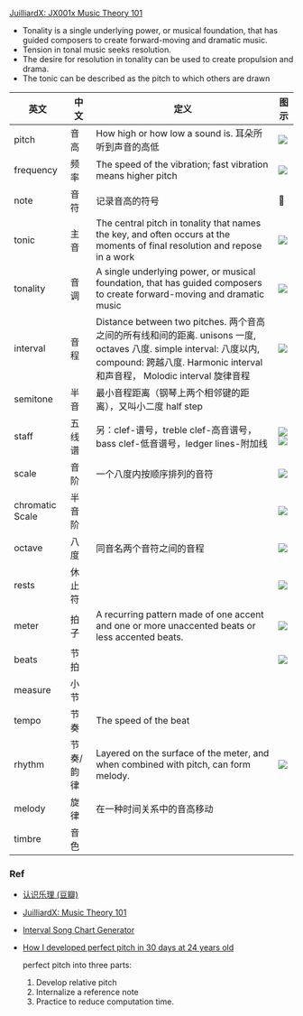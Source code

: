 [JuilliardX: JX001x Music Theory 101](https://courses.edx.org/courses/course-v1:JuilliardX+JX001x+3T2017/)

- Tonality is a single underlying power, or musical foundation, that has guided composers to create forward-moving and dramatic music.
- Tension in tonal music seeks resolution.
- The desire for resolution in tonality can be used to create propulsion and drama.
- The tonic can be described as the pitch to which others are drawn

英文|中文|定义|图示
---|---|---|---
pitch|音高|How high or how low a sound is. 耳朵所听到声音的高低|![](https://image.slidesharecdn.com/fundamental-best-elementsofmusic-090427050736-phpapp02/95/fundamental-elements-of-music-8-728.jpg?cb=1240809195)
frequency|频率|The speed of the vibration; fast vibration means higher pitch|![](http://sound404.weebly.com/uploads/1/8/7/7/18774674/437535043.PNG)
note|音符|记录音高的符号|🎵
tonic|主音|The central pitch in tonality that names the key, and often occurs at the moments of final resolution and repose in a work|![](https://www.lotusmusic.com/lessonpix/chordsub/chordsub3.jpg)
tonality|音调|A single underlying power, or musical foundation, that has guided composers to create forward-moving and dramatic music|![](http://www.simplifyingtheory.com/wp-content/uploads/2014/08/tonality-table.png)
interval|音程|Distance between two pitches. 两个音高之间的所有线和间的距离. unisons 一度, octaves 八度. simple interval: 八度以内, compound: 跨越八度. Harmonic interval 和声音程， Molodic interval 旋律音程|![](https://i.stack.imgur.com/IxOVK.png)
semitone|半音|最小音程距离（钢琴上两个相邻键的距离），又叫小二度 half step|
staff|五线谱|另：clef-谱号，treble clef-高音谱号，bass clef-低音谱号，ledger lines-附加线|![](https://musicatoakgrove.files.wordpress.com/2015/01/notenams.gif)![](http://7xjpra.com1.z0.glb.clouddn.com/Screen%20Shot%202018-02-14%20at%205.19.16%20PM.png)
scale|音阶|一个八度内按顺序排列的音符|![](http://images.slideplayer.com/18/6072115/slides/slide_4.jpg)
chromatic Scale|半音阶||![](https://upload.wikimedia.org/wikipedia/commons/thumb/d/d0/Pitch_class_space.svg/220px-Pitch_class_space.svg.png)
octave|八度|同音名两个音符之间的音程|![](http://musictheorytutoring.weebly.com/uploads/3/7/4/9/37493153/155767892.jpg)
rests|休止符||![](http://7xjpra.com1.z0.glb.clouddn.com/notes&rests.png)
meter|拍子|A recurring pattern made of one accent and one or more unaccented beats or less accented beats.|![](http://7xjpra.com1.z0.glb.clouddn.com/simple%20meter%202.jpg)
beats|节拍||![](http://7xjpra.com1.z0.glb.clouddn.com/Screen%20Shot%202018-02-18%20at%2010.03.11%20PM.png)
measure|小节||
tempo|节奏|The speed of the beat|
rhythm|节奏/韵律|Layered on the surface of the meter, and when combined with pitch, can form melody.|![](https://image.slidesharecdn.com/fundamental-best-elementsofmusic-090427050736-phpapp02/95/fundamental-elements-of-music-3-728.jpg?cb=1240809195)
melody|旋律|在一种时间关系中的音高移动|
timbre|音色



### Ref

- [认识乐理 (豆瓣)](https://book.douban.com/subject/26825412/)
- [JuilliardX: Music Theory 101](https://courses.edx.org/courses/course-v1:JuilliardX+JX001x+3T2017/course/)
- [Interval Song Chart Generator](https://www.earmaster.com/products/free-tools/interval-song-chart-generator.html)
- [How I developed perfect pitch in 30 days at 24 years old](https://medium.com/the-mission/how-i-developed-perfect-pitch-in-30-days-at-24-years-old-7e2e78b8c26b)

	perfect pitch into three parts: 
	
	1. Develop relative pitch
	2. Internalize a reference note
	3. Practice to reduce computation time.



